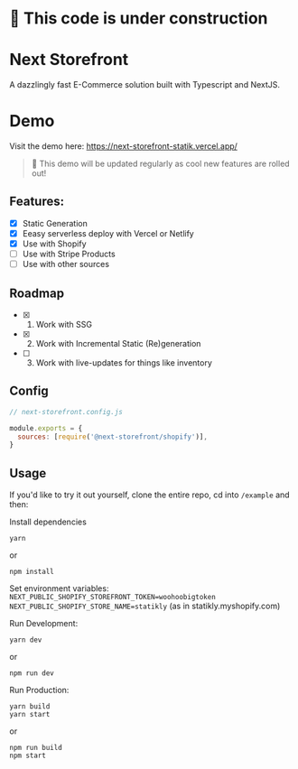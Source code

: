# 🚧 This code is under construction

# Next Storefront

A dazzlingly fast E-Commerce solution built with Typescript and NextJS.

# Demo

Visit the demo here: https://next-storefront-statik.vercel.app/

> 📝 This demo will be updated regularly as cool new features are rolled out!

## Features:

- [x] Static Generation
- [x] Eeasy serverless deploy with Vercel or Netlify
- [x] Use with Shopify
- [ ] Use with Stripe Products
- [ ] Use with other sources

## Roadmap

- [x] 1. Work with SSG
- [x] 2. Work with Incremental Static (Re)generation
- [ ] 3. Work with live-updates for things like inventory

## Config

```js
// next-storefront.config.js

module.exports = {
  sources: [require('@next-storefront/shopify')],
}
```

## Usage

If you'd like to try it out yourself, clone the entire repo, cd into `/example` and then:

Install dependencies

```
yarn
```

or

```
npm install
```

Set environment variables:  
`NEXT_PUBLIC_SHOPIFY_STOREFRONT_TOKEN=woohoobigtoken`  
`NEXT_PUBLIC_SHOPIFY_STORE_NAME=statikly` (as in statikly.myshopify.com)

Run Development:

```
yarn dev
```

or

```
npm run dev
```

Run Production:

```
yarn build
yarn start
```

or

```
npm run build
npm start
```
